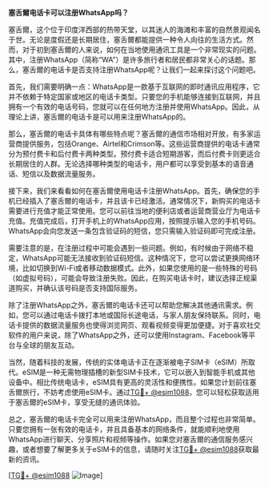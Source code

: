 **塞舌爾电话卡可以注册WhatsApp吗？**

塞舌爾，这个位于印度洋西部的热带天堂，以其迷人的海滩和丰富的自然景观闻名于世。无论是度假还是长期居住，塞舌爾都能提供一种令人向往的生活方式。然而，对于初到塞舌爾的人来说，如何在当地使用通讯工具是一个非常现实的问题。其中，注册WhatsApp（简称“WA”）是许多旅行者和居民都非常关心的话题。那么，塞舌爾的电话卡是否支持注册WhatsApp呢？让我们一起来探讨这个问题吧。

首先，我们需要明确一点：WhatsApp是一款基于互联网的即时通讯应用程序，它并不依赖于特定国家或地区的电话卡类型。只要您的手机能够连接到互联网，并且拥有一个有效的电话号码，您就可以在任何地方注册并使用WhatsApp。因此，从理论上讲，塞舌爾的电话卡是可以用来注册WhatsApp的。

那么，塞舌爾的电话卡具体有哪些特点呢？塞舌爾的通信市场相对开放，有多家运营商提供服务，包括Orange、Airtel和Crimson等。这些运营商提供的电话卡通常分为预付费卡和后付费卡两种类型。预付费卡适合短期游客，而后付费卡则更适合长期居住的人群。无论选择哪种类型的电话卡，用户都可以享受到基本的语音通话、短信以及数据流量服务。

接下来，我们来看看如何在塞舌爾使用电话卡注册WhatsApp。首先，确保您的手机已经插入了塞舌爾的电话卡，并且该卡已经激活。通常情况下，新购买的电话卡需要进行充值才能正常使用。您可以前往当地的便利店或者运营商营业厅为电话卡充值。充值完成后，打开手机上的WhatsApp应用，按照提示输入您的手机号码。WhatsApp会向您发送一条包含验证码的短信，您只需输入验证码即可完成注册。

需要注意的是，在注册过程中可能会遇到一些问题。例如，有时候由于网络不稳定，WhatsApp可能无法接收到验证码短信。这种情况下，您可以尝试更换网络环境，比如切换到Wi-Fi或者移动数据模式。此外，如果您使用的是一些特殊的号码（如虚拟号码），可能会导致注册失败。因此，在购买电话卡时，建议选择正规渠道购买，并确认该号码是否支持国际服务。

除了注册WhatsApp之外，塞舌爾的电话卡还可以帮助您解决其他通讯需求。例如，您可以通过电话卡拨打本地或国际长途电话，与家人朋友保持联系。同时，电话卡提供的数据流量服务也使得浏览网页、观看视频变得更加便捷。对于喜欢社交软件的用户来说，除了WhatsApp之外，还可以使用Instagram、Facebook等平台与全球的朋友互动。

当然，随着科技的发展，传统的实体电话卡正在逐渐被电子SIM卡（eSIM）所取代。eSIM是一种无需物理插槽的新型SIM卡技术，它可以嵌入到智能手机或其他设备中。相比传统电话卡，eSIM具有更高的灵活性和便携性。如果您计划前往塞舌爾旅行，不妨考虑使用eSIM卡。通过[TG💪+ @esim1088](https://t.me/s/esim1088)，您可以轻松获取适用于塞舌爾的eSIM卡，享受无缝的通讯体验。

总之，塞舌爾的电话卡完全可以用来注册WhatsApp，而且整个过程也非常简单。只要您拥有一张有效的电话卡，并且具备基本的网络条件，就能顺利地使用WhatsApp进行聊天、分享照片和视频等操作。如果您对塞舌爾的通信服务感兴趣，或者想要了解更多关于eSIM卡的信息，请随时关注[TG💪+ @esim1088](https://t.me/s/esim1088)获取最新的资讯。

[[TG💪+ @esim1088](https://t.me/s/esim1088) ![Image](https://i.postimg.cc/4NQfJmqS/Snipaste-2025-05-13-00-14-12.png)]